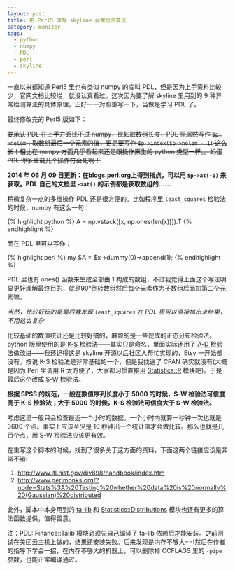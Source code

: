 ```yaml
---
layout: post
title: 用 Perl5 改写 skyline 异常检测算法
category: monitor
tags:
  - python
  - numpy
  - PDL
  - perl
  - skyline
---
```


一直以来都知道 Perl5 里也有类似 numpy 的库叫 PDL，但是因为上手资料比较少，官网文档比较烂，就没认真看过。这次因为要了解 skyline 里用到的 9 种异常检测算法的具体原理，正好一一对照重写一下，当做是学习 PDL 了。

最终修改完的 Perl5 版如下：

<script src="https://gist.github.com/chenryn/43315b6c7ddaf9c39aab.js"></script>

~~要承认 PDL 在上手方面比不过 numpy，比如取数组长度，PDL 里居然写作 `$p->nelem`；取数组最后一个元素的值，更是要写作 `$p->index($p->nelem - 1)` 这么长！相比在 numpy 方面几乎看起来还是跟操作原生的 python 类型一样。。妈蛋 PDL 你多重载几个操作符会死啊！~~

**2014 年 06 月 09 日更新：在blogs.perl.org上得到指点，可以用 `$p->at(-1)` 来获取。PDL 自己的文档里 `->at()` 的示例都是获取数组的……**

稍微复杂一点的多维操作 PDL 还是很方便的。比如程序里 `least_squares` 检验法的时候，numpy 有这么一句：

{% highlight python %}
    A = np.vstack([x, np.ones(len(x))]).T
{% endhighlight %}

而在 PDL 里可以写作：

{% highlight perl %}
    my $A = $x->dummy(0)->append(1);
{% endhighlight %}

PDL 里也有 ones() 函数来生成全部由 1 构成的数组，不过我觉得上面这个写法明显更好理解最终目的，就是90°倒转数组然后每个元素作为子数组后面加第二个元素嘛。

*当然，比较好玩的是最后我发现 `least_squares` 在 PDL 里可以直接搞出来结果，不用这么复杂*

比较基础的数值统计还是比较好搞的，麻烦的是一些现成的正态分布检验法。python 版里使用的是 [K-S 检验法](http://en.wikipedia.org/wiki/Kolmogorov-Smirnov_test)——其实只是命名，里面实际还用了 [A-D 检验法](http://en.wikipedia.org/wiki/Anderson%E2%80%93Darling_test)做改进——我还记得这是 skyline 开源以后社区人帮忙实现的，Etsy 一开始都没有。按说 K-S 检验法是非常基础的一个，但是我找遍了 CPAN 确实就没有(大概是因为 Perl 里调用 R 太方便了，大家都习惯直接用 [Statistics::R](https:://metacpan.org/pod/Statistics::R) 模块吧)。于是最后这个改成 [S-W 检验法](http://en.wikipedia.org/wiki/Shapiro%E2%80%93Wilk_test)。

**根据 SPSS 的规范，一般在数值序列长度小于 5000 的时候，S-W 检验法可信度高于 K-S 检验法；大于 5000 的时候，K-S 检验法可信度大于 S-W 检验法。**

考虑这里一般只会检查最近一个小时的数据。一个小时内就算一秒钟一次也就是 3600 个点。事实上应该至少是 10 秒钟出一个统计值才会做比较。那么也就是几百个点，用 S-W 检验法应该更有效。

在重写这个脚本的时候，找到了很多关于这方面的资料，下面这两个链接应该是非常不错:

1. <http://www.itl.nist.gov/div898/handbook/index.htm>
2. <http://www.perlmonks.org/?node=Stats%3A%20Testing%20whether%20data%20is%20normally%20(Gaussian)%20distributed>

此外，脚本中本身用到的 [ta-lib](http://www.ta-lib.org) 和 [Statistics::Distributions](https:://metacpan.org/pod/Statistics::Distributions) 模块也还有更多的算法函数提供，值得留意。

注：PDL::Finance::Talib 模块必须先自己编译了 ta-lib 依赖后才能安装。之前测试在美团云主机上做的，结果还安装失败。后来发现是内存不够大==!然后在作者的指导下学会一招，在内存不够大的机器上，可以删除掉 CCFLAGS 里的 `-pipe` 参数，也能正常编译通过。
